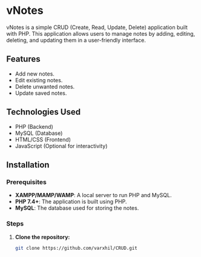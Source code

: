 # vNotes

vNotes is a simple CRUD (Create, Read, Update, Delete) application built with PHP. This application allows users to manage notes by adding, editing, deleting, and updating them in a user-friendly interface.

## Features

- Add new notes.
- Edit existing notes.
- Delete unwanted notes.
- Update saved notes.

## Technologies Used

- PHP (Backend)
- MySQL (Database)
- HTML/CSS (Frontend)
- JavaScript (Optional for interactivity)

## Installation

### Prerequisites

- **XAMPP/MAMP/WAMP**: A local server to run PHP and MySQL.
- **PHP 7.4+**: The application is built using PHP.
- **MySQL**: The database used for storing the notes.

### Steps

1. **Clone the repository:**
   ```bash
   git clone https://github.com/varxhil/CRUD.git
